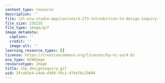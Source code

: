 ```yaml
---
content_type: resource
description: ''
file: /ol-ocw-studio-app/courses/4-273-introduction-to-design-inquiry-fall-2004/3fcab3e424ebd304f9c1474efbc23684_chp_designinquiry.gif
file_size: 235235
file_type: image/gif
image_metadata:
  caption: ''
  credit: ''
  image-alt: ''
learning_resource_types: []
license: https://creativecommons.org/licenses/by-nc-sa/4.0/
ocw_type: OCWImage
resourcetype: Image
title: chp_designinquiry.gif
uid: 3fcab3e4-24eb-d304-f9c1-474efbc23684
---
```

